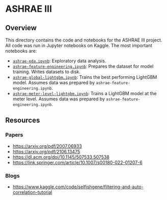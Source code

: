 # ASHRAE III

## Overview

This directory contains the code and notebooks for the ASHRAE III project. All code was run in Jupyter notebooks on Kaggle. The most important notebooks are:

- [`ashrae-eda.ipynb`](./ashrae-eda.ipynb): Exploratory data analysis.
- [`ashrae-feature-engineering.ipynb`](./ashrae-feature-engineering.ipynb): Prepares the dataset for model training. Writes datasets to disk.
- [`ashrae-global-lightgbm.ipynb`](./ashrae-global-lightgbm.ipynb): Trains the best performing LightGBM model. Assumes data was prepared by `ashrae-feature-engineering.ipynb`.
- [`ashrae-meter-level-lightgbm.ipynb`](./ashrae-meter-level-lightgbm.ipynb): Trains a LightGBM model at the meter level. Assumes data was prepared by `ashrae-feature-engineering.ipynb`.

## Resources

### Papers

- <https://arxiv.org/pdf/2007.06933>
- <https://arxiv.org/pdf/2106.13475>
- <https://dl.acm.org/doi/10.1145/507533.507538>
- <https://link.springer.com/article/10.1007/s00180-022-01207-6>

### Blogs

- <https://www.kaggle.com/code/selfishgene/filtering-and-auto-correlation-tutorial>
